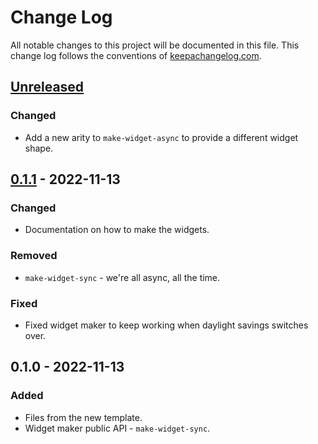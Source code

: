 # Change Log
All notable changes to this project will be documented in this file. This change log follows the conventions of [keepachangelog.com](http://keepachangelog.com/).

## [Unreleased]
### Changed
- Add a new arity to `make-widget-async` to provide a different widget shape.

## [0.1.1] - 2022-11-13
### Changed
- Documentation on how to make the widgets.

### Removed
- `make-widget-sync` - we're all async, all the time.

### Fixed
- Fixed widget maker to keep working when daylight savings switches over.

## 0.1.0 - 2022-11-13
### Added
- Files from the new template.
- Widget maker public API - `make-widget-sync`.

[Unreleased]: https://sourcehost.site/your-name/clojure-random-practice/compare/0.1.1...HEAD
[0.1.1]: https://sourcehost.site/your-name/clojure-random-practice/compare/0.1.0...0.1.1
